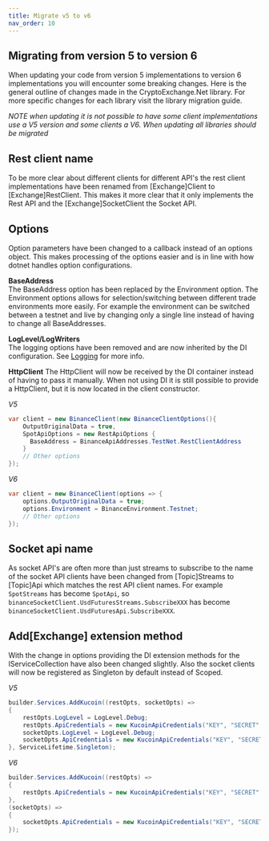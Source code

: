 ```yaml
---
title: Migrate v5 to v6
nav_order: 10
---
```


## Migrating from version 5 to version 6
When updating your code from version 5 implementations to version 6 implementations you will encounter some breaking changes. Here is the general outline of changes made in the CryptoExchange.Net library. For more specific changes for each library visit the library migration guide.

*NOTE when updating it is not possible to have some client implementations use a V5 version and some clients a V6. When updating all libraries should be migrated*

## Rest client name
To be more clear about different clients for different API's the rest client implementations have been renamed from [Exchange]Client to [Exchange]RestClient. This makes it more clear that it only implements the Rest API and the [Exchange]SocketClient the Socket API.

## Options
Option parameters have been changed to a callback instead of an options object. This makes processing of the options easier and is in line with how dotnet handles option configurations.

**BaseAddress**  
The BaseAddress option has been replaced by the Environment option. The Environment options allows for selection/switching between different trade environments more easily. For example the environment can be switched between a testnet and live by changing only a single line instead of having to change all BaseAddresses.  

**LogLevel/LogWriters**  
The logging options have been removed and are now inherited by the DI configuration. See [Logging](https://jkorf.github.io/CryptoExchange.Net/Logging.html) for more info.  

**HttpClient**
The HttpClient will now be received by the DI container instead of having to pass it manually. When not using DI it is still possible to provide a HttpClient, but it is now located in the client constructor.

*V5*  
```csharp
var client = new BinanceClient(new BinanceClientOptions(){
    OutputOriginalData = true,
    SpotApiOptions = new RestApiOptions {
      BaseAddress = BinanceApiAddresses.TestNet.RestClientAddress
    }
    // Other options
});
```

*V6*  
```csharp
var client = new BinanceClient(options => {
    options.OutputOriginalData = true;
    options.Environment = BinanceEnvironment.Testnet;
    // Other options
});
```

## Socket api name
As socket API's are often more than just streams to subscribe to the name of the socket API clients have been changed from [Topic]Streams to [Topic]Api which matches the rest API client names. For example `SpotStreams` has become `SpotApi`, so `binanceSocketClient.UsdFuturesStreams.SubscribeXXX` has become `binanceSocketClient.UsdFuturesApi.SubscribeXXX`.

## Add[Exchange] extension method
With the change in options providing the DI extension methods for the IServiceCollection have also been changed slightly. Also the socket clients will now be registered as Singleton by default instead of Scoped.

*V5*  
```csharp
builder.Services.AddKucoin((restOpts, socketOpts) =>
{
    restOpts.LogLevel = LogLevel.Debug;
    restOpts.ApiCredentials = new KucoinApiCredentials("KEY", "SECRET", "PASS");
    socketOpts.LogLevel = LogLevel.Debug;
    socketOpts.ApiCredentials = new KucoinApiCredentials("KEY", "SECRET", "PASS");
}, ServiceLifetime.Singleton);
```

*V6*  
```csharp
builder.Services.AddKucoin((restOpts) =>
{
    restOpts.ApiCredentials = new KucoinApiCredentials("KEY", "SECRET", "PASS");
},
(socketOpts) =>
{
    socketOpts.ApiCredentials = new KucoinApiCredentials("KEY", "SECRET", "PASS");
});
```